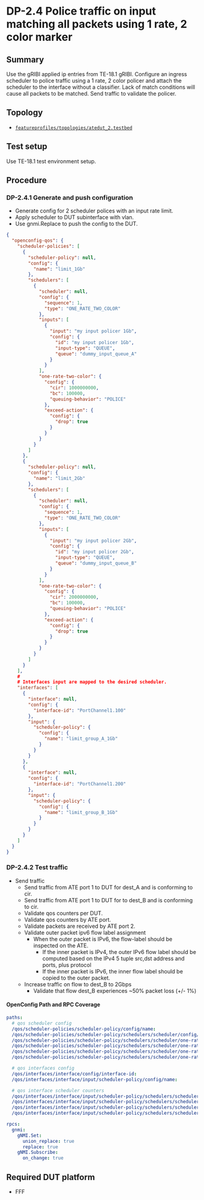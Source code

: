 # DP-2.4 Police traffic on input matching all packets using 1 rate, 2 color marker

## Summary

Use the gRIBI applied ip entries from TE-18.1 gRIBI. 
Configure an ingress scheduler to police traffic using a 1 rate, 2 color policer and attach the scheduler to the interface without a classifier.
Lack of match conditions will cause all packets to be matched. 
Send traffic to validate the policer.

## Topology

* [`featureprofiles/topologies/atedut_2.testbed`](https://github.com/openconfig/featureprofiles/blob/main/topologies/atedut_2.testbed)

## Test setup

Use TE-18.1 test environment setup.

## Procedure

### DP-2.4.1 Generate and push configuration

* Generate config for 2 scheduler polices with an input rate limit.
* Apply scheduler to DUT subinterface with vlan.
* Use gnmi.Replace to push the config to the DUT.

```json
{
  "openconfig-qos": {
    "scheduler-policies": [
      {
        "scheduler-policy": null,
        "config": {
          "name": "limit_1Gb"
        },
        "schedulers": [
          {
            "scheduler": null,
            "config": {
              "sequence": 1,
              "type": "ONE_RATE_TWO_COLOR"
            },
            "inputs": [
              {
                "input": "my input policer 1Gb",
                "config": {
                  "id": "my input policer 1Gb",
                  "input-type": "QUEUE",
                  "queue": "dummy_input_queue_A"
                }
              }
            ],
            "one-rate-two-color": {
              "config": {
                "cir": 1000000000,
                "bc": 100000,
                "queuing-behavior": "POLICE"
              },
              "exceed-action": {
                "config": {
                  "drop": true
                }
              }
            }
          }
        ]
      },
      {
        "scheduler-policy": null,
        "config": {
          "name": "limit_2Gb"
        },
        "schedulers": [
          {
            "scheduler": null,
            "config": {
              "sequence": 1,
              "type": "ONE_RATE_TWO_COLOR"
            },
            "inputs": [
              {
                "input": "my input policer 2Gb",
                "config": {
                  "id": "my input policer 2Gb",
                  "input-type": "QUEUE",
                  "queue": "dummy_input_queue_B"
                }
              }
            ],
            "one-rate-two-color": {
              "config": {
                "cir": 2000000000,
                "bc": 100000,
                "queuing-behavior": "POLICE"
              },
              "exceed-action": {
                "config": {
                  "drop": true
                }
              }
            }
          }
        ]
      }
    ],
    #
    # Interfaces input are mapped to the desired scheduler.
    "interfaces": [
      {
        "interface": null,
        "config": {
          "interface-id": "PortChannel1.100"
        },
        "input": {
          "scheduler-policy": {
            "config": {
              "name": "limit_group_A_1Gb"
            }
          }
        }
      },
      {
        "interface": null,
        "config": {
          "interface-id": "PortChannel1.200"
        },
        "input": {
          "scheduler-policy": {
            "config": {
              "name": "limit_group_B_1Gb"
            }
          }
        }
      }
    ]
  }
}
```

### DP-2.4.2 Test traffic

* Send traffic
  * Send traffic from ATE port 1 to DUT for dest_A and is conforming to cir.
  * Send traffic from ATE port 1 to DUT for to dest_B and is conforming to
    cir.
  * Validate qos counters per DUT.
  * Validate qos counters by ATE port.
  * Validate packets are received by ATE port 2.
  * Validate outer packet ipv6 flow label assignment
    * When the outer packet is IPv6, the flow-label should be inspected on the ATE.
      * If the inner packet is IPv4, the outer IPv6 flow label should be computed based on the IPv4 5 tuple src,dst address and ports, plus protocol
      * If the inner packet is IPv6, the inner flow label should be copied to the outer packet.
  * Increase traffic on flow to dest_B to 2Gbps
    * Validate that flow dest_B experiences ~50% packet loss (+/- 1%)


#### OpenConfig Path and RPC Coverage

```yaml
paths:
  # qos scheduler config
  /qos/scheduler-policies/scheduler-policy/config/name:
  /qos/scheduler-policies/scheduler-policy/schedulers/scheduler/config/type:
  /qos/scheduler-policies/scheduler-policy/schedulers/scheduler/one-rate-two-color/config/cir:
  /qos/scheduler-policies/scheduler-policy/schedulers/scheduler/one-rate-two-color/config/bc:
  /qos/scheduler-policies/scheduler-policy/schedulers/scheduler/one-rate-two-color/config/queuing-behavior:
  /qos/scheduler-policies/scheduler-policy/schedulers/scheduler/one-rate-two-color/exceed-action/config/drop:

  # qos interfaces config
  /qos/interfaces/interface/config/interface-id:
  /qos/interfaces/interface/input/scheduler-policy/config/name:

  # qos interface scheduler counters
  /qos/interfaces/interface/input/scheduler-policy/schedulers/scheduler/state/conforming-pkts:
  /qos/interfaces/interface/input/scheduler-policy/schedulers/scheduler/state/conforming-octets:
  /qos/interfaces/interface/input/scheduler-policy/schedulers/scheduler/state/exceeding-pkts:
  /qos/interfaces/interface/input/scheduler-policy/schedulers/scheduler/state/exceeding-octets:

rpcs:
  gnmi:
    gNMI.Set:
      union_replace: true
      replace: true
    gNMI.Subscribe:
      on_change: true
```

## Required DUT platform

* FFF

